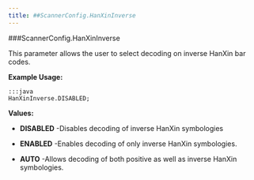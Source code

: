 ```yaml
---
title: ##ScannerConfig.HanXinInverse
---
```

###ScannerConfig.HanXinInverse

This parameter allows the user to select decoding on inverse HanXin bar codes.

 

**Example Usage:**
	
	:::java	
	HanXinInverse.DISABLED;


**Values:**

* **DISABLED** -Disables decoding of inverse HanXin symbologies

* **ENABLED** -Enables decoding of only inverse HanXin symbologies.

* **AUTO** -Allows decoding of both positive as well as inverse HanXin symbologies.

